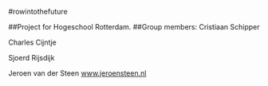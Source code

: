 #rowintothefuture

##Project for Hogeschool Rotterdam.
##Group members:
Cristiaan Schipper

Charles Cijntje

Sjoerd Rijsdijk

Jeroen van der Steen
www.jeroensteen.nl

